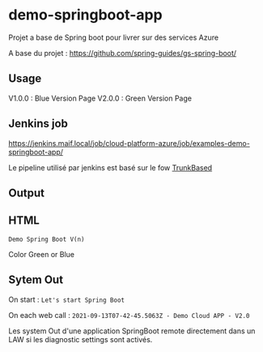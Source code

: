# demo-springboot-app

Projet a base de Spring boot pour livrer sur des services Azure

A base du projet : <https://github.com/spring-guides/gs-spring-boot/>

## Usage

V1.0.0 : Blue Version Page
V2.0.0 : Green Version Page

## Jenkins job

https://jenkins.maif.local/job/cloud-platform-azure/job/examples-demo-springboot-app/

Le pipeline utilisé par jenkins est basé sur le fow [TrunkBased](https://pages.github.maif.local/forge/maif-pipeline-library/guide/devflows/#trunkbasedflow)

## Output

## HTML

`Demo Spring Boot V(n)`

Color Green or Blue

## Sytem Out

On start : `Let's start Spring Boot`

On each web call : `2021-09-13T07-42-45.5063Z - Demo Cloud APP - V2.0`

Les system Out d'une application SpringBoot remote directement dans un LAW si les diagnostic settings sont activés.

